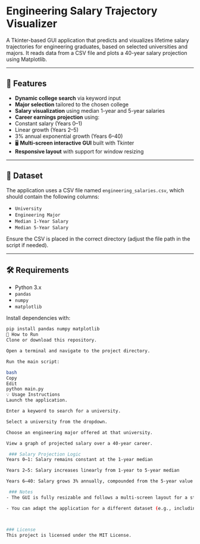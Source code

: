 # Engineering Salary Trajectory Visualizer

A Tkinter-based GUI application that predicts and visualizes lifetime salary trajectories for engineering graduates, based on selected universities and majors. It reads data from a CSV file and plots a 40-year salary projection using Matplotlib.

---

## 📌 Features

-  **Dynamic college search** via keyword input  
-  **Major selection** tailored to the chosen college  
-  **Salary visualization** using median 1-year and 5-year salaries  
-  **Career earnings projection** using:
  - Constant salary (Years 0–1)
  - Linear growth (Years 2–5)
  - 3% annual exponential growth (Years 6–40)  
- 🖥 **Multi-screen interactive GUI** built with Tkinter  
-  **Responsive layout** with support for window resizing  

---

## 📂 Dataset

The application uses a CSV file named `engineering_salaries.csv`, which should contain the following columns:

- `University`
- `Engineering Major`
- `Median 1-Year Salary`
- `Median 5-Year Salary`

Ensure the CSV is placed in the correct directory (adjust the file path in the script if needed).

---

## 🛠 Requirements

- Python 3.x  
- `pandas`  
- `numpy`  
- `matplotlib`  

Install dependencies with:

```bash
pip install pandas numpy matplotlib
🚀 How to Run
Clone or download this repository.

Open a terminal and navigate to the project directory.

Run the main script:

bash
Copy
Edit
python main.py
💡 Usage Instructions
Launch the application.

Enter a keyword to search for a university.

Select a university from the dropdown.

Choose an engineering major offered at that university.

View a graph of projected salary over a 40-year career.

 ### Salary Projection Logic
Years 0–1: Salary remains constant at the 1-year median

Years 2–5: Salary increases linearly from 1-year to 5-year median

Years 6–40: Salary grows 3% annually, compounded from the 5-year value

 ### Notes
- The GUI is fully resizable and follows a multi-screen layout for a step-by-step experience.

- You can adapt the application for a different dataset (e.g., including 10-year salaries) by updating the CSV file and modifying the relevant logic in the code.



### License
This project is licensed under the MIT License.
